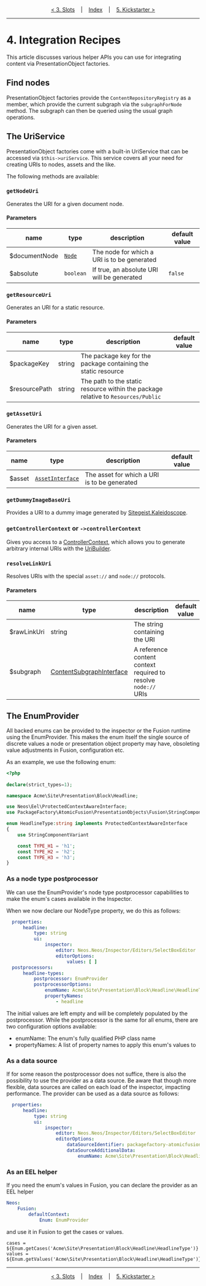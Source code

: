 <div align="center">
    <a href="./02_PresentationObjectFactories.md">&lt; 3. Slots</a>
    &nbsp;&nbsp;&nbsp;|&nbsp;&nbsp;&nbsp;
    <a href="./00_Index.md">Index</a>
    &nbsp;&nbsp;&nbsp;|&nbsp;&nbsp;&nbsp;
    <a href="./05_Kickstarter.md">5. Kickstarter &gt;</a>
</div>

---

# 4. Integration Recipes

This article discusses various helper APIs you can use for integrating content via PresentationObject factories.

## Find nodes

PresentationObject factories provide the `ContentRepositoryRegistry` as a member,
which provide the current subgraph via the `subgraphForNode` method.
The subgraph can then be queried using the usual graph operations.

## The UriService

PresentationObject factories come with a built-in UriService that can be accessed via `$this->uriService`. This service
covers all your need for creating URIs to nodes, assets and the like.

The following methods are available:

### `getNodeUri`

Generates the URI for a given document node.

#### Parameters

| name          | type                                                                                                                                                            | description                                 | default value |
|---------------|-----------------------------------------------------------------------------------------------------------------------------------------------------------------|---------------------------------------------|---------------|
| $documentNode | [`Node`](https://github.com/neos/neos-development-collection/blob/master/Neos.ContentRepository/Classes/Domain/Projection/Content/TraversableNodeInterface.php) | The node for which a URI is to be generated |               |
| $absolute     | `boolean`                                                                                                                                                       | If true, an absolute URI will be generated  | `false`       |

### `getResourceUri`

Generates an URI for a static resource.

#### Parameters

| name          | type   | description                                                                       | default value |
|---------------|--------|-----------------------------------------------------------------------------------|---------------|
| $packageKey   | string | The package key for the package containing the static resource                    |               |
| $resourcePath | string | The path to the static resource within the package relative to `Resources/Public` |               |

### `getAssetUri`

Generates the URI for a given asset.

#### Parameters

| name   | type                                                                                                                                   | description                                  | default value |
|--------|----------------------------------------------------------------------------------------------------------------------------------------|----------------------------------------------|---------------|
| $asset | [`AssetInterface`](https://github.com/neos/neos-development-collection/blob/master/Neos.Media/Classes/Domain/Model/AssetInterface.php) | The asset for which a URI is to be generated |               |

### `getDummyImageBaseUri`

Provides a URI to a dummy image generated
by [Sitegeist.Kaleidoscope](https://github.com/sitegeist/Sitegeist.Kaleidoscope).

### `getControllerContext` or `->controllerContext`

Gives you access to
a [ControllerContext](https://github.com/neos/flow-development/blob/master/Neos.Flow/Classes/Mvc/Controller/ControllerContext.php),
which allows you to generate arbitrary internal URIs with
the [UriBuilder](https://github.com/neos/flow-development-collection/blob/master/Neos.Flow/Classes/Mvc/Routing/UriBuilder.php).

### `resolveLinkUri`

Resolves URIs with the special `asset://` and `node://` protocols.

#### Parameters

| name        | type                                                                                                                                                                              | description                                                    | default value |
|-------------|-----------------------------------------------------------------------------------------------------------------------------------------------------------------------------------|----------------------------------------------------------------|---------------|
| $rawLinkUri | string                                                                                                                                                                            | The string containing the URI                                  |               |
| $subgraph   | [ContentSubgraphInterface](https://github.com/neos/neos-development-collection/blob/9.0/Neos.ContentRepository.Core/Classes/Projection/ContentGraph/ContentSubgraphInterface.php) | A reference content context required to resolve `node://` URIs |               |

## The EnumProvider

All backed enums can be provided to the inspector or the Fusion runtime using the EnumProvider.
This makes the enum itself the single source of discrete values a node or presentation object property may have,
obsoleting value adjustments in Fusion, configuration etc.

As an example, we use the following enum:

```php
<?php
 
declare(strict_types=1);

namespace Acme\Site\Presentation\Block\Headline;

use Neos\Eel\ProtectedContextAwareInterface;
use PackageFactory\AtomicFusion\PresentationObjects\Fusion\StringComponentVariant;

enum HeadlineType:string implements ProtectedContextAwareInterface
{
    use StringComponentVariant

    const TYPE_H1 = 'h1';
    const TYPE_H2 = 'h2';
    const TYPE_H3 = 'h3';
}
```

### As a node type postprocessor

We can use the EnumProvider's node type postprocessor capabilities to make the enum's cases available in the Inspector.

When we now declare our NodeType property, we do this as follows:

```yaml
  properties:
      headline:
          type: string
          ui:
              inspector:
                  editor: Neos.Neos/Inspector/Editors/SelectBoxEditor
                  editorOptions:
                      values: [ ]
  postprocessors:
      headline-types:
          postprocessor: EnumProvider
          postprocessorOptions:
              enumName: Acme\Site\Presentation\Block\Headline\HeadlineType
              propertyNames:
                  - headline
```

The initial values are left empty and will be completely populated by the postprocessor. While the postprocessor is the
same for all enums, there are two configuration options available:

* enumName: The enum's fully qualified PHP class name
* propertyNames: A list of property names to apply this enum's values to

### As a data source

If for some reason the postprocessor does not suffice, there is also the possibility to use the provider as a data
source.
Be aware that though more flexible, data sources are called on each load of the inspector, impacting performance.
The provider can be used as a data source as follows:

```yaml
  properties:
      headline:
          type: string
          ui:
              inspector:
                  editor: Neos.Neos/Inspector/Editors/SelectBoxEditor
                  editorOptions:
                      dataSourceIdentifier: packagefactory-atomicfusion-presentationobjects-enumcases
                      dataSourceAdditionalData:
                          enumName: Acme\Site\Presentation\Block\Headline\HeadlineType
```

### As an EEL helper

If you need the enum's values in Fusion, you can declare the provider as an EEL helper

```yaml
Neos:
    Fusion:
        defaultContext:
            Enum: EnumProvider
```

and use it in Fusion to get the cases or values.

```neosfusion
cases = ${Enum.getCases('Acme\Site\Presentation\Block\Headline\HeadlineType')}
values = ${Enum.getValues('Acme\Site\Presentation\Block\Headline\HeadlineType')}
```

---

<div align="center">
    <a href="./02_PresentationObjectFactories.md">&lt; 3. Slots</a>
    &nbsp;&nbsp;&nbsp;|&nbsp;&nbsp;&nbsp;
    <a href="./00_Index.md">Index</a>
    &nbsp;&nbsp;&nbsp;|&nbsp;&nbsp;&nbsp;
    <a href="./05_Kickstarter.md">5. Kickstarter &gt;</a>
</div>
